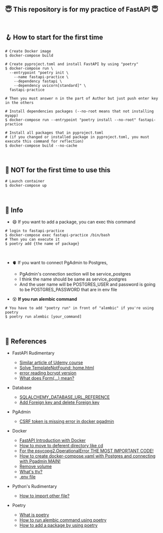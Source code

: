 ## 😇 This repository is for my practice of FastAPI 😇
<br>

## 🪝 How to start for the first time
``` shell
# Create Docker image
$ docker-compose build

# Create pyproject.toml and install FastAPI by using "poetry"
$ docker-compose run \
  --entrypoint "poetry init \
    --name fastapi-practice \
    --dependency fastapi \
    --dependency uvicorn[standard]" \
  fastapi-practice

# Then you must answer n in the part of Author but just push enter key in the others

# Install dependencies packages (--no-root means that not installing myapp)
$ docker-compose run --entrypoint "poetry install --no-root" fastapi-practice

# Install all packages that in pyproject.toml
# (if you changed or installed package in pyproject.toml, you must execute this command for reflection)
$ docker-compose build --no-cache
```
<br>

## 🚦 NOT for the first time to use this
``` shell
# Launch container
$ docker-compose up
```
<br>

## 🦖 Info
- 😄 If you want to add a package, you can exec this command
```shell
# login to fastapi-practice
$ docker-compose exec fastapi-practice /bin/bash
# Then you can execute it
$ poetry add {the name of package}
```
<br>

- 🫀 If you want to connect PgAdmin to Postgres,
  - PgAdmin's connection section will be service_postgres
  - I think the name should be same as service_postgres
  - And the user name will be POSTGRES_USER and password is going to be POSTGRES_PASSWORD that are in env file

- 😵 **If you run alembic command**
```shell
# You have to add "poetry run" in front of "alembic" if you're using poetry
$ poetry run alembic [your_command]
```

<br>

## 🚢 References

- FastAPI Rudimentary
  - [Similar article of Udemy course](https://qiita.com/yamarao/items/6889adfd4b484b7b5e11)
  - [Solve TemplateNotFound: home.html](https://www.reddit.com/r/FastAPI/comments/jd7h07/jinja2_templatenotfound_error/)
  - [error reading bcrypt version ](https://github.com/langflow-ai/langflow/issues/1173)
  - [What does Form(...) mean?](https://zenn.dev/chanyou0311/articles/fast-api-intro)

- Database
  - [SQLALCHEMY_DATABASE_URL_REFERENCE](https://stackoverflow.com/questions/71116549/sqlalchemy-exc-operationalerror-psycopg2-operationalerror-with-postgresql)
  - [Add Foreign key and delete Foreign key](https://postgresweb.com/post-6354#google_vignette)

- PgAdmin
  - [CSRF token is missing error in docker pgadmin](https://stackoverflow.com/questions/64394628/csrf-token-is-missing-error-in-docker-pgadmin)

- Docker
  - [FastAPI Introduction with Docker](https://zenn.dev/sh0nk/books/537bb028709ab9/)
  - [How to move to deferent directory like cd](https://qiita.com/rururu_kenken/items/8b5862e54fbe156a8cb8)
  - [For the psycopg2.OperationalError THE MOST IMPORTANT CODE!](https://zenn.dev/ryo_t/articles/3be7a5ca39d496)
  - [How to create docker-compose.yaml with Postgres and connecting with Pgadmin MAIN!](https://qiita.com/Akhr/items/8d5b5127ee971a640253)
  - [Remove volume](https://ysko909.github.io/posts/delete-volume-when-get-password-authentication-failed-error/)
  - [What's tty?](https://zenn.dev/hohner/articles/43a0da20181d34)
  - [.env file](https://qiita.com/SolKul/items/989727aeeafcae28ecf7)

- Python's Rudimentary
  - [How to import other file?](https://qiita.com/karadaharu/items/37403e6e82ae4417d1b3)

- Poetry
  - [What is poetry](https://qiita.com/nilwurtz/items/0e5b8382757ccad9a56c)
  - [How to run alembic command using poetry](https://zenn.dev/keita_f/articles/4493e3cfd76aec)
  - [How to add a package by using poetry](https://zenn.dev/rihito/articles/7b48821e4a3f74)
